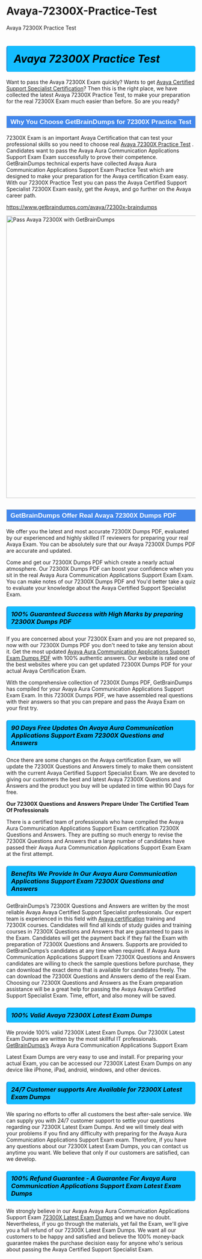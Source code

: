 # Avaya-72300X-Practice-Test
Avaya 72300X Practice Test
<h1><strong><span style="display: block; color: #000000; background: #14BDFF; border: 0.5px solid #AED6F1; border-left: 3px solid #3498DB; padding: .6em; border-radius: 6px;">                     <em>Avaya 72300X <span class="exam_variation">Practice Test</span> </em>                </span></strong>            </h1>                        <p>Want to pass the Avaya 72300X Exam quickly? Wants to get <a href="https://www.getbraindumps.com/avaya/acss-braindumps.html">Avaya Certified Support Specialist Certification</a>?  Then this is the right place, we have collected the             latest Avaya 72300X <span class="exam_variation">Practice Test</span>, to make your preparation for the real 72300X Exam much easier than before. So are you ready?</p>                        <h2 style="background: #4287ec; border: 1px solid #cccccc; padding: 5px 10px;">                <span style="color: #ffffff;">                    <span style="font-size: 11pt;">                        <span style="line-height: normal;">                            <span style="font-family: Calibri,sans-serif;">                                <strong>                                    <span style="font-size: 13.0pt;">Why You Choose GetBrainDumps for 72300X <span class="exam_variation">Practice Test</span></span>                                </strong>                            </span>                        </span>                    </span>                </span>            </h2>                        <p>72300X Exam is an important Avaya Certification that can test your professional skills so you need to choose real <a href="https://www.getbraindumps.com/avaya/72300x-braindumps">Avaya 72300X <span class="exam_variation">Practice Test</span></a> .             Candidates want to pass the Avaya Aura Communication Applications Support Exam Exam successfully to prove their competence. GetBrainDumps technical experts             have collected Avaya Aura Communication Applications Support Exam <span class="exam_variation">Practice Test</span> which are designed to make your preparation for the Avaya certification Exam easy. With our             72300X <span class="exam_variation">Practice Test</span> you can pass the Avaya Certified Support Specialist 72300X Exam easily, get the Avaya, and go further on the Avaya career path.</p>                        <p><a href="https://www.getbraindumps.com/avaya/72300x-braindumps">https://www.getbraindumps.com/avaya/72300x-braindumps</a></p>                        <p><a href="https://www.getbraindumps.com/"><img src="https://www.getbraindumps.com/images/get-updated-exam-questions-with-discount-getbraindumps.jpg" class="postImage" alt="Pass Avaya 72300X with GetBrainDumps" width="750"></a></p>                            <h2 style="background: #4287ec; border: 1px solid #cccccc; padding: 5px 10px;">                <span style="color: #ffffff;">                    <span style="font-size: 11pt;">                        <span style="line-height: normal;">                            <span style="font-family: Calibri,sans-serif;">                                <strong>                                    <span style="font-size: 13.0pt;">GetBrainDumps Offer Real Avaya 72300X <span class="exam_variation2">Dumps PDF</span></span>                                </strong>                            </span>                        </span>                    </span>                </span>            </h2>                        <p>We offer you the latest and most accurate 72300X <span class="exam_variation2">Dumps PDF</span>, evaluated by our experienced and highly skilled IT reviewers for preparing your             real Avaya Exam. You can be absolutely sure that our Avaya 72300X <span class="exam_variation2">Dumps PDF</span> are accurate and updated.</p>                        <p>Come and get our 72300X <span class="exam_variation2">Dumps PDF</span> which create a nearly actual atmosphere. Our 72300X <span class="exam_variation2">Dumps PDF</span> can boost your confidence when you sit             in the real Avaya Aura Communication Applications Support Exam Exam. You can make notes of our 72300X <span class="exam_variation2">Dumps PDF</span> and You'd better take a quiz to evaluate             your knowledge about the Avaya Certified Support Specialist Exam.</p>                        <h3>                <strong>                    <span style="display: block; color: #000000; background: #14BDFF; border: 0.5px solid #AED6F1; border-left: 3px solid #3498DB; padding: .6em; border-radius: 6px;">                        <em>100% Guaranteed Success with High Marks by preparing 72300X <span class="exam_variation2">Dumps PDF</span></em>                    </span>                </strong>            </h3>                        <p>If you are concerned about your 72300X Exam and you are not prepared so, now with our 72300X <span class="exam_variation2">Dumps PDF</span> you don't need to take any tension about it.            Get the most updated <a href="https://www.getbraindumps.com/avaya/72300x-braindumps">Avaya Aura Communication Applications Support Exam <span class="exam_variation2">Dumps PDF</span></a> with 100% authentic answers. Our website is rated one of the best websites where you can             get updated 72300X <span class="exam_variation2">Dumps PDF</span> for your actual Avaya Certification Exam.</p>                        <p>With the comprehensive collection of 72300X <span class="exam_variation2">Dumps PDF</span>, GetBrainDumps has compiled for your Avaya Aura Communication Applications Support Exam Exam. In this 72300X <span class="exam_variation2">Dumps PDF</span>,             we have assembled real questions with their answers so that you can prepare and pass the Avaya Exam on your first try.</p>                        <h3>                <strong>                    <span style="display: block; color: #000000; background: #14BDFF; border: 0.5px solid #AED6F1; border-left: 3px solid #3498DB; padding: .6em; border-radius: 6px;">                        <em>90 Days Free Updates On Avaya Aura Communication Applications Support Exam 72300X <span class="exam_variation3">Questions and Answers</span></em>                    </span>                </strong>            </h3>                        <p>Once there are some changes on the Avaya certification Exam, we will update the 72300X <span class="exam_variation3">Questions and Answers</span> timely to make them consistent with the current             Avaya Certified Support Specialist Exam. We are devoted to giving our customers the best and latest Avaya 72300X <span class="exam_variation3">Questions and Answers</span> and the product you buy             will be updated in time within 90 Days for free.</p>                        <p><strong>Our 72300X <span class="exam_variation3">Questions and Answers</span> Prepare Under The Certified Team Of Professionals</strong></p>                        <p>There is a certified team of professionals who have compiled the Avaya Aura Communication Applications Support Exam certification             72300X <span class="exam_variation3">Questions and Answers</span>. They are putting so much energy to revise the 72300X <span class="exam_variation3">Questions and Answers</span> that a large number of candidates have passed             their Avaya Aura Communication Applications Support Exam Exam  at the first attempt.</p>                        <h3>                <strong>                    <span style="display: block; color: #000000; background: #14BDFF; border: 0.5px solid #AED6F1; border-left: 3px solid #3498DB; padding: .6em; border-radius: 6px;">                        <em>Benefits We Provide In Our Avaya Aura Communication Applications Support Exam 72300X <span class="exam_variation3">Questions and Answers</span></em>                    </span>                </strong>            </h3>                        <p>GetBrainDumps’s 72300X <span class="exam_variation3">Questions and Answers</span> are written by the most reliable Avaya Avaya Certified Support Specialist professionals. Our expert team is experienced in             this field with <a href="https://www.getbraindumps.com/avaya-braindumps.html">Avaya certification</a> training and 72300X courses. Candidates will find all kinds of study guides and training courses in             72300X <span class="exam_variation3">Questions and Answers</span> that are guaranteed to pass in the Exam. Candidates will get the payment back if they fail the Exam with preparation of             72300X <span class="exam_variation3">Questions and Answers</span>. Supports are provided to GetBrainDumps’s candidates at any time when required. If Avaya Aura Communication Applications Support Exam             72300X <span class="exam_variation3">Questions and Answers</span> candidates are willing to check the sample questions before purchase, they can download the exact demo that is available             for candidates freely. The can download the 72300X <span class="exam_variation3">Questions and Answers</span> demo of the real Exam. Choosing our 72300X <span class="exam_variation3">Questions and Answers</span> as the Exam preparation             assistance will be a great help for passing the Avaya Avaya Certified Support Specialist Exam. Time, effort, and also money will be saved.</p>                        <h3>                <strong>                    <span style="display: block; color: #000000; background: #14BDFF; border: 0.5px solid #AED6F1; border-left: 3px solid #3498DB; padding: .6em; border-radius: 6px;">                        <em>100% Valid Avaya 72300X <span class="exam_variation4">Latest Exam Dumps</span></em>                    </span>                </strong>            </h3>                        <p>We provide 100% valid 72300X <span class="exam_variation4">Latest Exam Dumps</span>. Our 72300X <span class="exam_variation4">Latest Exam Dumps</span> are written by the most skillful IT professionals. <a href="https://www.getbraindumps.com/">GetBrainDumps’s</a> Avaya Aura Communication Applications Support Exam</p>            <p> <span class="exam_variation4">Latest Exam Dumps</span> are very easy to use and install. For preparing your actual Exam, you can be accessed our 72300X <span class="exam_variation4">Latest Exam Dumps</span> on any device like iPhone, iPad, android, windows, and other devices.</p>                        <h3>                <strong>                    <span style="display: block; color: #000000; background: #14BDFF; border: 0.5px solid #AED6F1; border-left: 3px solid #3498DB; padding: .6em; border-radius: 6px;">                        <em>24/7 Customer supports Are Available for 72300X <span class="exam_variation4">Latest Exam Dumps</span></em>                    </span>                </strong>            </h3>                        <p>We sparing no efforts to offer all customers the best after-sale service. We can supply you with 24/7 customer support to settle your             questions regarding our 72300X <span class="exam_variation4">Latest Exam Dumps</span>. And we will timely deal with your problems if you find any difficulty with preparing for the             Avaya Aura Communication Applications Support Exam exam. Therefore, if you have any questions about our 72300X <span class="exam_variation4">Latest Exam Dumps</span>, you can contact us             anytime you want. We believe that only if our customers are satisfied, can we develop.</p>                        <h3>                <strong>                    <span style="display: block; color: #000000; background: #14BDFF; border: 0.5px solid #AED6F1; border-left: 3px solid #3498DB; padding: .6em; border-radius: 6px;">                        <em>100% Refund Guarantee - A Guarantee For Avaya Aura Communication Applications Support Exam <span class="exam_variation4">Latest Exam Dumps</span></em>                    </span>                </strong>            </h3>                        <p>We strongly believe in our Avaya Avaya Aura Communication Applications Support Exam <a href="https://www.getbraindumps.com/avaya/72300x-braindumps">72300X <span class="exam_variation4">Latest Exam Dumps</span></a> and we have no doubt. Nevertheless, if you go through             the materials, yet fail the Exam, we'll give you a full refund of our 72300X <span class="exam_variation4">Latest Exam Dumps</span>. We want all our customers to be happy and satisfied and             believe the 100% money-back guarantee makes the purchase decision easy for anyone who's serious about passing the Avaya Certified Support Specialist Exam.</p>                    

